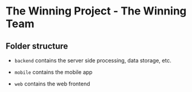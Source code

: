 # The Winning Project - The Winning Team

## Folder structure

- `backend` contains the server side processing, data storage, etc.

- `mobile` contains the mobile app

- `web` contains the web frontend
  